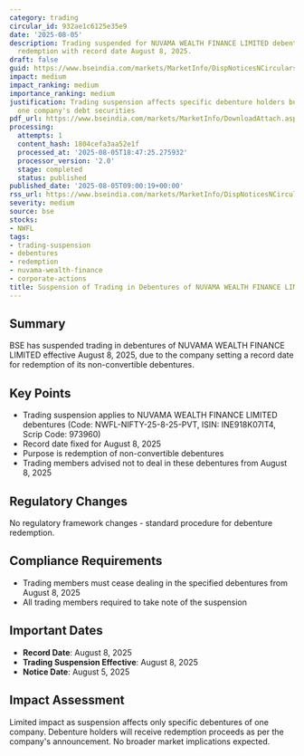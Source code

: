 ```yaml
---
category: trading
circular_id: 932ae1c6125e35e9
date: '2025-08-05'
description: Trading suspended for NUVAMA WEALTH FINANCE LIMITED debentures due to
  redemption with record date August 8, 2025.
draft: false
guid: https://www.bseindia.com/markets/MarketInfo/DispNoticesNCirculars.aspx?Noticeid={BC4CAEA8-E704-4C61-A87C-A1329BA6C509}&noticeno=20250805-10&dt=08/05/2025&icount=10&totcount=61&flag=0
impact: medium
impact_ranking: medium
importance_ranking: medium
justification: Trading suspension affects specific debenture holders but limited to
  one company's debt securities
pdf_url: https://www.bseindia.com/markets/MarketInfo/DownloadAttach.aspx?id=20250805-10&attachedId=
processing:
  attempts: 1
  content_hash: 1804cefa3aa52e1f
  processed_at: '2025-08-05T18:47:25.275932'
  processor_version: '2.0'
  stage: completed
  status: published
published_date: '2025-08-05T09:00:19+00:00'
rss_url: https://www.bseindia.com/markets/MarketInfo/DispNoticesNCirculars.aspx?Noticeid={BC4CAEA8-E704-4C61-A87C-A1329BA6C509}&noticeno=20250805-10&dt=08/05/2025&icount=10&totcount=61&flag=0
severity: medium
source: bse
stocks:
- NWFL
tags:
- trading-suspension
- debentures
- redemption
- nuvama-wealth-finance
- corporate-actions
title: Suspension of Trading in Debentures of NUVAMA WEALTH FINANCE LIMITED
---
```


## Summary

BSE has suspended trading in debentures of NUVAMA WEALTH FINANCE LIMITED effective August 8, 2025, due to the company setting a record date for redemption of its non-convertible debentures.

## Key Points

- Trading suspension applies to NUVAMA WEALTH FINANCE LIMITED debentures (Code: NWFL-NIFTY-25-8-25-PVT, ISIN: INE918K07IT4, Scrip Code: 973960)
- Record date fixed for August 8, 2025
- Purpose is redemption of non-convertible debentures
- Trading members advised not to deal in these debentures from August 8, 2025

## Regulatory Changes

No regulatory framework changes - standard procedure for debenture redemption.

## Compliance Requirements

- Trading members must cease dealing in the specified debentures from August 8, 2025
- All trading members required to take note of the suspension

## Important Dates

- **Record Date**: August 8, 2025
- **Trading Suspension Effective**: August 8, 2025
- **Notice Date**: August 5, 2025

## Impact Assessment

Limited impact as suspension affects only specific debentures of one company. Debenture holders will receive redemption proceeds as per the company's announcement. No broader market implications expected.